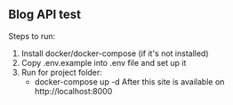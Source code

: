 ## Blog API test 

Steps to run:
1. Install docker/docker-compose (if it's not installed)
2. Copy .env.example into .env file and set up it
3. Run for project folder: 
	- docker-compose up -d
	After this site is available on http://localhost:8000

	



